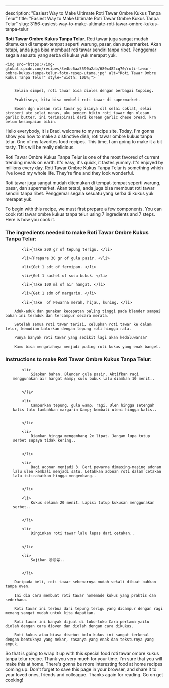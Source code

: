 ---
description: "Easiest Way to Make Ultimate Roti Tawar Ombre Kukus Tanpa Telur"
title: "Easiest Way to Make Ultimate Roti Tawar Ombre Kukus Tanpa Telur"
slug: 3156-easiest-way-to-make-ultimate-roti-tawar-ombre-kukus-tanpa-telur

<p>
	<strong>Roti Tawar Ombre Kukus Tanpa Telur</strong>. 
	Roti tawar juga sangat mudah ditemukan di tempat-tempat seperti warung, pasar, dan supermarket. Akan tetapi, anda juga bisa membuat roti tawar sendiri tanpa ribet. Penggemar segala sesuatu yang serba di kukus yuk merapat yuk.
</p>
<p>
	
	<img src="https://img-global.cpcdn.com/recipes/3e4bc6aa5590a2ab/680x482cq70/roti-tawar-ombre-kukus-tanpa-telur-foto-resep-utama.jpg" alt="Roti Tawar Ombre Kukus Tanpa Telur" style="width: 100%;">
	
	
		Selain simpel, roti tawar bisa dioles dengan berbagai topping.
	
		Praktisnya, kita bisa membeli roti tawar di supermarket.
	
		Bosen dgn olesan roti tawar yg isinya sll selai coklat, selai stroberi ato selai nanas, aku pengen bikin roti tawar dgn olesan garlic butter, ini terinspirasi dari korean garlic chese bread, krn belum kesampaian bikin.
	
</p>
<p>
	Hello everybody, it is Brad, welcome to my recipe site. Today, I'm gonna show you how to make a distinctive dish, roti tawar ombre kukus tanpa telur. One of my favorites food recipes. This time, I am going to make it a bit tasty. This will be really delicious.
</p>
	
<p>
	Roti Tawar Ombre Kukus Tanpa Telur is one of the most favored of current trending meals on earth. It's easy, it's quick, it tastes yummy. It's enjoyed by millions every day. Roti Tawar Ombre Kukus Tanpa Telur is something which I've loved my whole life. They're fine and they look wonderful.
</p>
<p>
	Roti tawar juga sangat mudah ditemukan di tempat-tempat seperti warung, pasar, dan supermarket. Akan tetapi, anda juga bisa membuat roti tawar sendiri tanpa ribet. Penggemar segala sesuatu yang serba di kukus yuk merapat yuk.
</p>

<p>
To begin with this recipe, we must first prepare a few components. You can cook roti tawar ombre kukus tanpa telur using 7 ingredients and 7 steps. Here is how you cook it.
</p>

<h3>The ingredients needed to make Roti Tawar Ombre Kukus Tanpa Telur:</h3>

<ol>
	
		<li>{Take 200 gr of tepung terigu. </li>
	
		<li>{Prepare 30 gr of gula pasir. </li>
	
		<li>{Get 1 sdt of fermipan. </li>
	
		<li>{Get 1 sachet of susu bubuk. </li>
	
		<li>{Take 100 ml of air hangat. </li>
	
		<li>{Get 1 sdm of margarin. </li>
	
		<li>{Take  of Pewarna merah, hijau, kuning. </li>
	
</ol>
<p>
	
		Aduk-aduk dan gunakan kecepatan paling tinggi pada blender sampai bahan ini teraduk dan tercampur secara merata.
	
		Setelah semua roti tawar terisi, celupkan roti tawar ke dalam telur, kemudian balurkan dengan tepung roti hingga rata.
	
		Punya banyak roti tawar yang sedikit lagi akan kedaluwarsa?
	
		Kamu bisa mengolahnya menjadi puding roti kukus yang enak banget.
	
</p>

<h3>Instructions to make Roti Tawar Ombre Kukus Tanpa Telur:</h3>

<ol>
	
		<li>
			Siapkan bahan. Blender gula pasir. Aktifkan ragi menggunakan air hangat &amp; susu bubuk lalu diamkan 10 menit..
			
			
		</li>
	
		<li>
			Campurkan tepung, gula &amp; ragi. Ulen hingga setengah kalis lalu tambahkan margarin &amp; kembali uleni hingga kalis..
			
			
		</li>
	
		<li>
			Diamkan hingga mengembang 2x lipat. Jangan lupa tutup serbet supaya tidak kering..
			
			
		</li>
	
		<li>
			Bagi adonan menjadi 3. Beri pewarna dimasing-masing adonan lalu ulen kembali menjadi satu. Letakkan adonan roti dalam cetakan lalu istirahatkan hingga mengembang..
			
			
		</li>
	
		<li>
			Kukus selama 20 menit. Lapisi tutup kukusan menggunakan serbet..
			
			
		</li>
	
		<li>
			Dinginkan roti tawar lalu lepas dari cetakan..
			
			
		</li>
	
		<li>
			Sajikan 😍😊😁..
			
			
		</li>
	
</ol>

<p>
	
		Daripada beli, roti tawar sebenarnya mudah sekali dibuat bahkan tanpa oven.
	
		Ini dia cara membuat roti tawar homemade kukus yang praktis dan sederhana.
	
		Roti tawar ini terbua dari tepung terigu yang dicampur dengan ragi memang sangat mudah untuk kita dapatkan.
	
		Roti tawar ini banyak dijual di toko-toko Cara pertama yaitu diolah dengan cara dioven dan diolah dengan cara dikukus.
	
		Roti kukus atau biasa disebut bolu kukus ini sangat terkenal dengan bentuknya yang mekar, rasanya yang enak dan teksturnya yang empuk.
	
</p>

<p>
	So that is going to wrap it up with this special food roti tawar ombre kukus tanpa telur recipe. Thank you very much for your time. I'm sure that you will make this at home. There's gonna be more interesting food at home recipes coming up. Don't forget to save this page in your browser, and share it to your loved ones, friends and colleague. Thanks again for reading. Go on get cooking!
</p>
